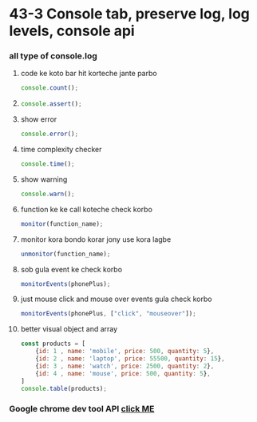 # 43-3 Console tab, preserve log, log levels, console api

### all type of console.log
1. code ke koto bar hit korteche jante parbo
    ```js
    console.count();
    ```
2. 
    ```js
    console.assert();
    ```

3. show error
    ```js
    console.error();
    ```

4. time complexity checker
    ```js
    console.time();
    ```

5. show warning
    ```js
    console.warn();
    ```

6. function ke ke call koteche check korbo
    ```js
    monitor(function_name);
    ```

7. monitor kora bondo korar jony use kora lagbe
    ```js
    unmonitor(function_name);
    ```

8. sob gula event ke check korbo
    ```js
    monitorEvents(phonePlus);
    ```

9. just mouse click and mouse over events gula check korbo
    ```js
    monitorEvents(phonePlus, ["click", "mouseover"]);
    ```

9. better visual object and array
    ```js
    const products = [
        {id: 1 , name: 'mobile', price: 500, quantity: 5},
        {id: 2 , name: 'laptop', price: 55500, quantity: 15},
        {id: 3 , name: 'watch', price: 2500, quantity: 2},
        {id: 4 , name: 'mouse', price: 500, quantity: 5},
    ]
    console.table(products);
    ```
### Google chrome dev tool API [click ME](https://developer.chrome.com/docs/devtools/console/api/)


